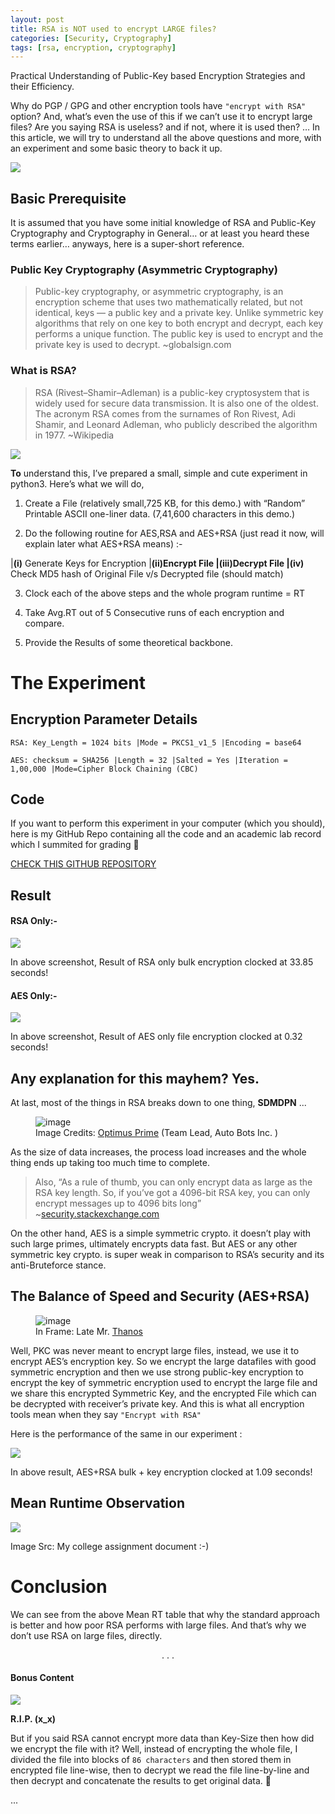 ```yaml
---
layout: post
title: RSA is NOT used to encrypt LARGE files?
categories: [Security, Cryptography]
tags: [rsa, encryption, cryptography]
---
```


<div class="message">
Practical Understanding of Public-Key based Encryption Strategies and their Efficiency.
</div>


Why do PGP / GPG and other encryption tools have `"encrypt with RSA"` option?
And, what’s even the use of this if we can’t use it to encrypt large files?
Are you saying RSA is useless? and if not, where it is used then?
… In this article, we will try to understand all the above questions and more, with an experiment and some basic theory to back it up.
<!--more-->
![](https://miro.medium.com/max/875/1*YvSpFRuXUo_qo4fjnn5q-w.png)

## Basic Prerequisite
It is assumed that you have some initial knowledge of RSA and Public-Key Cryptography and Cryptography in General… or at least you heard these terms earlier… anyways, here is a super-short reference.

### Public Key Cryptography (Asymmetric Cryptography)

> Public-key cryptography, or asymmetric cryptography, is an encryption scheme that uses two mathematically related, but not identical, keys — a public key and a private key. Unlike symmetric key algorithms that rely on one key to both encrypt and decrypt, each key performs a unique function. The public key is used to encrypt and the private key is used to decrypt. ~globalsign.com

### What is RSA?
> RSA (Rivest–Shamir–Adleman) is a public-key cryptosystem that is widely used for secure data transmission. It is also one of the oldest. The acronym RSA comes from the surnames of Ron Rivest, Adi Shamir, and Leonard Adleman, who publicly described the algorithm in 1977. ~Wikipedia

![](https://miro.medium.com/max/760/1*Qs2hNe3N2U9dIYy8yU5_7g.png)


**To** understand this, I’ve prepared a small, simple and cute experiment in python3.
Here’s what we will do,

1. Create a File (relatively small,725 KB, for this demo.) with “Random” Printable ASCII one-liner data. (7,41,600 characters in this demo.)

2. Do the following routine for AES,RSA and AES+RSA (just read it now, will explain later what AES+RSA means) :-

|**(i)** Generate Keys for Encryption |**(ii)**Encrypt File |**(iii)**Decrypt File |**(iv)** Check MD5 hash of Original File v/s Decrypted file (should match)

3. Clock each of the above steps and the whole program runtime = RT

4. Take Avg.RT out of 5 Consecutive runs of each encryption and compare.

5. Provide the Results of some theoretical backbone.

# The Experiment
## Encryption Parameter Details

`RSA: Key_Length = 1024 bits |Mode = PKCS1_v1_5 |Encoding = base64`

`AES: checksum = SHA256 |Length = 32 |Salted = Yes |Iteration = 1,00,000 |Mode=Cipher Block Chaining (CBC)`

## Code
If you want to perform this experiment in your computer (which you should), here is my GitHub Repo containing all the code and an academic lab record which I summited for grading 👀

[CHECK THIS GITHUB REPOSITORY](https://github.com/Saket-Upadhyay/RSA-Large-File-Efficiency-Compare)

## Result

#### RSA Only:-

![](https://miro.medium.com/max/875/1*DWUDx1btcMmPG41sTI6Bdg.png)

In above screenshot, Result of RSA only bulk encryption clocked at 33.85 seconds!

#### AES Only:-

![](https://miro.medium.com/max/875/1*3MRO9OyviVY2ebEfPoHgPw.png)

In above screenshot, Result of AES only file encryption clocked at 0.32 seconds!

## Any explanation for this mayhem? Yes.

At last, most of the things in RSA breaks down to one thing, **SDMDPN** ...

<figure class="image">
  <img src="https://miro.medium.com/max/875/1*NsjYVpbs7Z_Tnm1btLjSyw.png" alt="image">
  <figcaption>Image Credits: <a href="https://www.google.com/search?q=Optimus+Prime">Optimus Prime</a> (Team Lead, Auto Bots Inc. )</figcaption>
</figure>

As the size of data increases, the process load increases and the whole thing ends up taking too much time to complete.

> Also, “As a rule of thumb, you can only encrypt data as large as the RSA key length. So, if you’ve got a 4096-bit RSA key, you can only encrypt messages up to 4096 bits long” ~[security.stackexchange.com](https://security.stackexchange.com/questions/33434/rsa-maximum-bytes-to-encrypt-comparison-to-aes-in-terms-of-security#:~:text=Given%20a%20message%20signed%20by,up%20to%204096%20bits%20long.)

On the other hand, AES is a simple symmetric crypto. it doesn’t play with such large primes, ultimately encrypts data fast.
But AES or any other symmetric key crypto. is super weak in comparison to RSA’s security and its anti-Bruteforce stance.

## The Balance of Speed and Security (AES+RSA)

<figure class="image">
  <img src="https://miro.medium.com/max/875/1*eIRJXLFi_pQcnqWI6I_kjQ.png" alt="image">
  <figcaption>In Frame: Late Mr. <a href="https://www.google.com/search?q=thanos">Thanos</a></figcaption>
</figure>


Well, PKC was never meant to encrypt large files, instead, we use it to encrypt AES’s encryption key. So we encrypt the large datafiles with good symmetric encryption and then we use strong public-key encryption to encrypt the key of symmetric encryption used to encrypt the large file and we share this encrypted Symmetric Key, and the encrypted File which can be decrypted with receiver’s private key.
And this is what all encryption tools mean when they say `"Encrypt with RSA"`

Here is the performance of the same in our experiment :

![](https://miro.medium.com/max/875/1*N3Wn4vZSAqCL0z2iKTvw7w.png)

In above result, AES+RSA bulk + key encryption clocked at 1.09 seconds!

## Mean Runtime Observation

![](https://miro.medium.com/max/875/1*XkG5y4pRCqFC2mrs4gBURg.png)

Image Src: My college assignment document :-)

# Conclusion

We can see from the above Mean RT table that why the standard approach is better and how poor RSA performs with large files.
And that’s why we don’t use RSA on large files, directly.


<center> . . . </center> 


#### Bonus Content

![](https://miro.medium.com/max/625/1*RCy53C9TF2s_fSai-nnl4Q.png)

**R.I.P. (x_x)**

But if you said RSA cannot encrypt more data than Key-Size then how did we encrypt the file with it?
Well, instead of encrypting the whole file, I divided the file into blocks of `86 characters` and then stored them in encrypted file line-wise, then to decrypt we read the file line-by-line and then decrypt and concatenate the results to get original data. 😬

...
